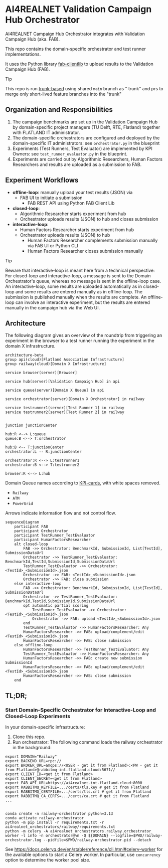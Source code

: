 # AI4REALNET Validation Campaign Hub Orchestrator

AI4REALNET Campaign Hub Orchestrator integrates with Validation Campaign Hub (aka. FAB).

This repo contains the domain-specific orchestrator and test runner implementations.

It uses the Python library [fab-clientlib](https://pypi.org/project/fab-clientlib/) to upload results to the Validation Campaign Hub (FAB).

> [!TIP]
> This repo is run [trunk-based](https://www.atlassian.com/continuous-delivery/continuous-integration/trunk-based-development) using shared `main` branch as "
> trunk" and prs to merge only short-lived feature branches into the "trunk"

## Organization and Responsibilities

1. The campaign benchmarks are set up in the Validation Campaign Hub by domain-specific project managers (TU Delft, RTE, Flatland) together with FLATLAND IT
   administrator.
2. The domain-specific orchestrators are configured and deployed by the domain-specific IT administrators: see `orchestrator.py` in the blueprint
3. Experiments (Test Runners, Test Evaluator) are implemented by KPI Owners: see `test_runner_evaluator.py` in the blueprint.
4. Experiments are carried out by Algorithmic Researchers, Human Factors Researchers and results are uploaded as a submission to FAB.

## Experiment Workflows

* **offline-loop**: manually upload your test results (JSON) via
    * FAB UI to initiate a submission
        * FAB REST API using Python FAB Client Lib
* **closed-loop**:
    * Algorithmic Researcher starts experiment from hub
    * Orchestrator uploads results (JSON) to hub and closes submission
* **interactive-loop**:
    * Human Factors Researcher starts experiment from hub
  * Orchestrator uploads results (JSON) to hub
      * Human Factors Researcher complements submission manually via FAB UI or Python CLI
      * Human Factors Researcher closes submission manually

> [!TIP]
> Beware that interactive-loop is meant here from a technical perspective:  
> For closed-loop and interactive-loop, a message is sent to the Domain Orchestrator's queue, whereas no message is sent in the offline-loop case.
> An interactive-loop, some results are uploaded automatically as in closed-loop and some results are entered manually as in offline-loop. The submission is
> published manually when the results are complete.
> An offline-loop can involve an interactive experiment, but the results are entered manually in the campaign hub via the Web UI.

## Architecture

The following diagram gives an overview of the roundtrip from triggering an experiment in the browser to
a test runner running the experiment in the domain X infrastructure.

```mermaid
architecture-beta
group api(cloud)[Flatland Association Infrastructure]
group railway(cloud)[Domain X Infrastructure]

service browser(server)[Browser]

service hub(server)[Validation Campaign Hub] in api

service queue(server)[Domain X Queue] in api

service orchestrator(server)[Domain X Orchestrator] in railway

service testrunner1(server)[Test Runner 1] in railway
service testrunner2(server)[Test Runner 2] in railway


junction junctionCenter

hub:R <--> L:queue
queue:B <--> T:orchestrator

hub:B <-- T:junctionCenter
orchestrator:L -- R:junctionCenter

orchestrator:R <--> L:testrunner1
orchestrator:B <--> T:testrunner2

browser:R <--> L:hub
```

Domain Queue names according to [KPI-cards](https://github.com/AI4REALNET/KPIs-cards/blob/main/data/card-data.ts), with white spaces removed.

* `Railway`
* `ATM`
* `PowerGrid`

Arrows indicate information flow and not control flow.

```mermaid
sequenceDiagram
    participant FAB
    participant Orchestrator
    participant TestRunner_TestEvaluator
    participant HumanFactorsResearcher
    alt closed-loop
        FAB ->> Orchestrator: BenchmarkId, SubmissionId, List[TestId], SubmissionDataUrl
        Orchestrator ->> TestRunner_TestEvaluator: BenchmarkId,TestId,SubmissionId,SubmissionDataUrl
        TestRunner_TestEvaluator ->> Orchestrator: <TestId>_<SubmissionId>.json
        Orchestrator ->> FAB: <TestId>_<SubmissionId>.json
        Orchestrator ->> FAB: close submission
    else interactive-loop
        FAB ->> Orchestrator: BenchmarkId, SubmissionId, List[TestId], SubmissionDataUrl
        Orchestrator ->> TestRunner_TestEvaluator: BenchmarkId,TestId,SubmissionId,SubmissionDataUrl
        opt automatic partial scoring
            TestRunner_TestEvaluator ->> Orchestrator: <TestId>_<SubmissionId>.json
            Orchestrator ->> FAB: upload <TestId>_<SubmissionId>.json
        end
        TestRunner_TestEvaluator ->> HumanFactorsResearcher: Any
        HumanFactorsResearcher ->> FAB: upload/complement/edit <TestId>_<SubmissionId>.json
        HumanFactorsResearcher ->> FAB: close submission
    else offline-loop
        HumanFactorsResearcher ->> TestRunner_TestEvaluator: Any
        TestRunner_TestEvaluator ->> HumanFactorsResearcher: Any
        HumanFactorsResearcher ->> FAB: create new submission SubmissionId
        HumanFactorsResearcher ->> FAB: upload/complement/edit <TestId>_<SubmissionId>.json
        HumanFactorsResearcher ->> FAB: close submission
    end
```

## TL;DR;

### Start Domain-Specific Orchestrator for Interactive-Loop and Closed-Loop Experiments

In your domain-specific infrastructure:

1. Clone this repo.
2. Run orchestrator: The following command loads the railway orchestrator in the background:

```shell
export DOMAIN="Railway"
export BACKEND_URL=rpc://
export BROKER_URL=amqps://<USER - get it from Flatland>:<PW - get it from Flatland>@rabbitmq-int.flatland.cloud:5671//
export CLIENT_ID=<get it from Flatland>
export CLIENT_SECRET=<get it from Flatland>
export FAB_API_URL=https://ai4realnet-int.flatland.cloud:8000
export RABBITMQ_KEYFILE=.../certs/tls.key # get it from Flatland
export RABBITMQ_CERTFILE=.../certs/tls.crt # get it from Flatland
export RABBITMQ_CA_CERTS=.../certs/ca.crt # get it from Flatland
...


conda create -n railway-orchestrator python=3.13
conda activate railway-orchestrator
python -m pip install -r requirements.txt -r ai4realnet_orchestrators/railway/requirements.txt
python -m celery -A ai4realnet_orchestrators.railway.orchestrator worker -l info -n orchestrator@%n -Q ${DOMAIN} --logfile=$PWD/railway-orchestrator.log --pidfile=$PWD/railway-orchestrator.pid --detach
```

See https://docs.celeryq.dev/en/stable/reference/cli.html#celery-worker for the available options to start a Celery worker.
In particular, use `concurrency` option to determine the worker pool size.


